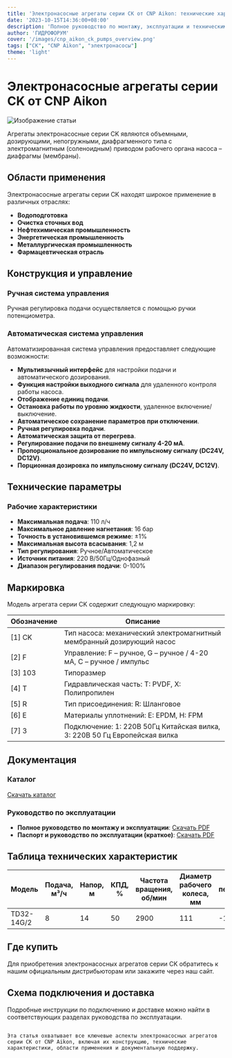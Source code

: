 ```yaml
---
title: 'Электронасосные агрегаты серии CK от CNP Aikon: технические характеристики и применение'
date: '2023-10-15T14:36:00+08:00'
description: 'Полное руководство по монтажу, эксплуатации и техническим характеристикам электронасосных агрегатов серии CK от CNP Aikon.'
author: 'ГИДРОФОРУМ'
cover: '/images/cnp_aikon_ck_pumps_overview.png'
tags: ["CK", "CNP Aikon", "электронасосы"]
theme: 'light'
---
```


# Электронасосные агрегаты серии CK от CNP Aikon

![Изображение статьи](/images/cnp_aikon_ck_pumps_overview.jpg)

Агрегаты электронасосные серии CK являются объемными, дозирующими, непогружными, диафрагменного типа с электромагнитным (соленоидным) приводом рабочего органа насоса – диафрагмы (мембраны).

## Области применения

Электронасосные агрегаты серии CK находят широкое применение в различных отраслях:

- **Водоподготовка**
- **Очистка сточных вод**
- **Нефтехимическая промышленность**
- **Энергетическая промышленность**
- **Металлургическая промышленность**
- **Фармацевтическая отрасль**

## Конструкция и управление

### Ручная система управления
Ручная регулировка подачи осуществляется с помощью ручки потенциометра.

### Автоматическая система управления
Автоматизированная система управления предоставляет следующие возможности:

- **Мультиязычный интерфейс** для настройки подачи и автоматического дозирования.
- **Функция настройки выходного сигнала** для удаленного контроля работы насоса.
- **Отображение единиц подачи**.
- **Остановка работы по уровню жидкости**, удаленное включение/выключение.
- **Автоматическое сохранение параметров при отключении**.
- **Ручная регулировка подачи**.
- **Автоматическая защита от перегрева**.
- **Регулирование подачи по внешнему сигналу 4-20 мА**.
- **Пропорциональное дозирование по импульсному сигналу (DC24V, DC12V)**.
- **Порционная дозировка по импульсному сигналу (DC24V, DC12V)**.

## Технические параметры

### Рабочие характеристики
- **Максимальная подача**: 110 л/ч
- **Максимальное давление нагнетания**: 16 бар
- **Точность в установившемся режиме**: ±1%
- **Максимальная высота всасывания**: 1,2 м
- **Тип регулирования**: Ручное/Автоматическое
- **Источник питания**: 220 В/50Гц/Однофазный
- **Диапазон регулирования подачи**: 0-100%

## Маркировка

Модель агрегата серии CK содержит следующую маркировку:

| Обозначение | Описание |
|-------------|----------|
| [1] CK      | Тип насоса: механический электромагнитный мембранный дозирующий насос |
| [2] F       | Управление: F – ручное, G – ручное / 4-20 мА, С – ручное / импульс |
| [3] 103     | Типоразмер |
| [4] T       | Гидравлическая часть: T: PVDF, X: Полипропилен |
| [5] R       | Тип присоединения: R: Шланговое |
| [6] E       | Материалы уплотнений: E: EPDM, H: FPM |
| [7] 3       | Подключение: 1: 220В 50Гц Китайская вилка, 3: 220В 50 Гц Европейская вилка |

## Документация

### Каталог
[Скачать каталог](link_to_catalog)

### Руководство по эксплуатации
- **Полное руководство по монтажу и эксплуатации**: [Скачать PDF](link_to_full_manual)
- **Паспорт и руководство по эксплуатации (краткое)**: [Скачать PDF](link_to_short_manual)

## Таблица технических характеристик

| Модель             | Подача, м³/ч | Напор, м | КПД, %  | Частота вращения, об/мин | Диаметр рабочего колеса, мм | Температура перекачиваемой среды, °C | Диаметр присоединения, мм | Мощность, кВт | Масса, кг |
|--------------------|-------------|----------|---------|---------------------------|-----------------------------|------------------------------------|-----------------------------|-------------|----------|
| TD32-14G/2         | 8           | 14       | 50      | 2900                       | 111                         | -15~110                          | 32                             | 0,75        | 33       |

## Где купить

Для приобретения электронасосных агрегатов серии CK обратитесь к нашим официальным дистрибьюторам или закажите через наш сайт.

## Схема подключения и доставка

Подробные инструкции по подключению и доставке можно найти в соответствующих разделах руководства по эксплуатации.
```

Эта статья охватывает все ключевые аспекты электронасосных агрегатов серии CK от CNP Aikon, включая их конструкцию, технические характеристики, области применения и документальную поддержку.
